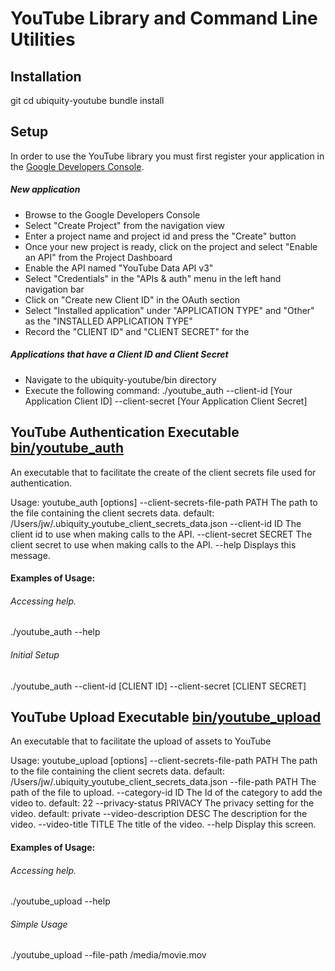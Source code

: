 YouTube Library and Command Line Utilities
==========================================

Installation
------------
  git <repo-path>
  cd ubiquity-youtube
  bundle install

Setup
-----

  In order to use the YouTube library you must first register your application in the [Google Developers Console](https://console.developers.google.com).
  
##### New application
  - Browse to the Google Developers Console
  - Select "Create Project" from the navigation view
  - Enter a project name and project id and press the "Create" button
  - Once your new project is ready, click on the project and select "Enable an API" from the Project Dashboard
  - Enable the API named "YouTube Data API v3"
  - Select "Credentials" in the "APIs & auth" menu in the left hand navigation bar   
  - Click on "Create new Client ID" in the OAuth section
  - Select "Installed application" under "APPLICATION TYPE" and "Other" as the "INSTALLED APPLICATION TYPE"
  - Record the "CLIENT ID" and "CLIENT SECRET" for the 
  
##### Applications that have a Client ID and Client Secret
  - Navigate to the ubiquity-youtube/bin directory
  - Execute the following command: ./youtube_auth --client-id [Your Application Client ID] --client-secret [Your Application Client Secret]

YouTube Authentication Executable [bin/youtube_auth](./bin/youtube_auth)
-------------------------------------------------------------------------
An executable that to facilitate the create of the client secrets file used for authentication.

Usage: youtube_auth [options]
        --client-secrets-file-path PATH
                                     The path to the file containing the client secrets data.
                                     	default: /Users/jw/.ubiquity_youtube_client_secrets_data.json
        --client-id ID               The client id to use when making calls to the API.
        --client-secret SECRET       The client secret to use when making calls to the API.
        --help                       Displays this message.
        
#### Examples of Usage:

###### Accessing help.
  ./youtube_auth --help
  
###### Initial Setup
  ./youtube_auth --client-id [CLIENT ID] --client-secret [CLIENT SECRET]


YouTube Upload Executable [bin/youtube_upload](./bin/youtube_upload)
--------------------------------------------------------------------
An executable that to facilitate the upload of assets to YouTube

Usage: youtube_upload [options]
        --client-secrets-file-path PATH
                                     The path to the file containing the client secrets data.
                                     	default: /Users/jw/.ubiquity_youtube_client_secrets_data.json
        --file-path PATH             The path of the file to upload.
        --category-id ID             The Id of the category to add the video to.
                                     	default: 22
        --privacy-status PRIVACY     The privacy setting for the video.
                                     	default: private
        --video-description DESC     The description for the video.
        --video-title TITLE          The title of the video.
        --help                       Display this screen.
        
#### Examples of Usage:

###### Accessing help.
  ./youtube_upload --help
  
###### Simple Usage
  ./youtube_upload --file-path /media/movie.mov
